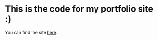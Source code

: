 # This is the code for my portfolio site :)
You can find the site [here](https://www.chasekellogg.com).